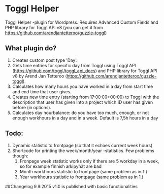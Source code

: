 # Toggl Helper
Toggl Helper -plugin for Wordpress. Requires Advanced Custom Fields and 
PHP library for Toggl API v8 (you can get it from https://github.com/arendjantetteroo/guzzle-toggl)

## What plugin do?
1. Creates custom post type 'Day'.
2. Gets time entries for specific day from Toggl using Toggl API (https://github.com/toggl/toggl_api_docs) and
PHP library for Toggl API v8 by Arend Jan Tetteroo (https://github.com/arendjantetteroo/guzzle-toggl).
3. Calculates how many hours you have worked in a day from start time and end time that user gives.
4. Creates new time entry (starting from 17:00:00+00:00) to Toggl with the description that user has given into a project which ID user has given before (in options).
5. Calculates day hourbalance: do you have too much, enough, or not enough workhours in a day and in a week. Default is 7,5h hours in a day



## Todo:
1. Dynamic statistic to frontpage (so that it echoes current week hours)
2. Shortcode for printing the week/month/year -statistics. Few problems though:
    1. Fronpage week statistic works only if there are 5 workday in a week, so for example finnish arkipyhät are bad
    2. Month workhours statistic to frontpage (same problem as in 1.)
    3. Year workhours statistic to frontpage (same problem as in 1.)





##Changelog
9.9.2015
v1.0 is published with basic functionalities

